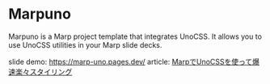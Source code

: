 # Marpuno

Marpuno is a Marp project template that integrates UnoCSS.
It allows you to use UnoCSS utilities in your Marp slide decks.

slide demo: <https://marp-uno.pages.dev/>
article: [MarpでUnoCSSを使って爆速楽々スタイリング](https://zenn.dev/eyemono_moe/articles/5d5156661b5aa2)
